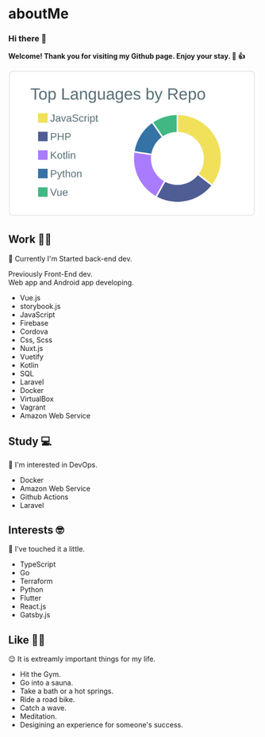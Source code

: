# aboutMe

###  Hi there 👋

**Welcome! Thank you for visiting my Github page. Enjoy your stay. 🙂 👍**

[![](https://raw.githubusercontent.com/soregashi-27/aboutMe/main/profile-summary-card-output/default/1-repos-per-language.svg)](https://github.com/vn7n24fzkq/github-profile-summary-cards)


## Work 💁‍♂️
🌱 Currently I'm Started back-end dev.

Previously Front-End dev. \
Web app and Android app developing.

- Vue.js
- storybook.js
- JavaScript
- Firebase
- Cordova
- Css, Scss
- Nuxt.js
- Vuetify
- Kotlin
- SQL
- Laravel
- Docker
- VirtualBox
- Vagrant
- Amazon Web Service

## Study 💻
🌱 I'm interested in DevOps.

- Docker
- Amazon Web Service
- Github Actions
- Laravel


## Interests 🤓
👀 I've touched it a little. 

- TypeScript
- Go
- Terraform
- Python
- Flutter
- React.js
- Gatsby.js


## Like 🏋️‍♂️
😌 It is extreamly important things for my life.

- Hit the Gym.
- Go into a sauna.
- Take a bath or a hot springs.
- Ride a road bike.
- Catch a wave.
- Meditation.
- Desigining an experience for someone's success.

